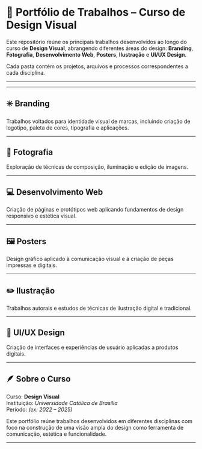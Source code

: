 # 🎨 Portfólio de Trabalhos – Curso de Design Visual

Este repositório reúne os principais trabalhos desenvolvidos ao longo do curso de **Design Visual**, abrangendo diferentes áreas do design: **Branding**, **Fotografia**, **Desenvolvimento Web**, **Posters**, **Ilustração** e **UI/UX Design**.

Cada pasta contém os projetos, arquivos e processos correspondentes a cada disciplina.

---


---

## ✳️ Branding
Trabalhos voltados para identidade visual de marcas, incluindo criação de logotipo, paleta de cores, tipografia e aplicações. 

---

## 📸 Fotografia
Exploração de técnicas de composição, iluminação e edição de imagens.

---

## 💻 Desenvolvimento Web
Criação de páginas e protótipos web aplicando fundamentos de design responsivo e estética visual.

---

## 🖼️ Posters
Design gráfico aplicado à comunicação visual e à criação de peças impressas e digitais.  

---

## ✏️ Ilustração
Trabalhos autorais e estudos de técnicas de ilustração digital e tradicional.

---

## 🧩 UI/UX Design
Criação de interfaces e experiências de usuário aplicadas a produtos digitais.

---

## 🪶 Sobre o Curso
Curso: **Design Visual**  
Instituição: *Universidade Católica de Brasília*  
Período: *(ex: 2022 – 2025)*  

Este portfólio reúne trabalhos desenvolvidos em diferentes disciplinas com foco na construção de uma visão ampla do design como ferramenta de comunicação, estética e funcionalidade.

---


